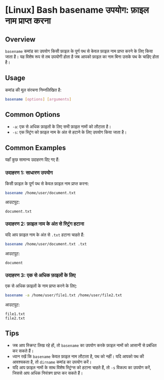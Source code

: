 # [Linux] Bash basename उपयोग: फ़ाइल नाम प्राप्त करना

## Overview
`basename` कमांड का उपयोग किसी फ़ाइल के पूर्ण पथ से केवल फ़ाइल नाम प्राप्त करने के लिए किया जाता है। यह विशेष रूप से तब उपयोगी होता है जब आपको फ़ाइल का नाम बिना उसके पथ के चाहिए होता है।

## Usage
कमांड की मूल संरचना निम्नलिखित है:

```bash
basename [options] [arguments]
```

## Common Options
- `-a`: एक से अधिक फ़ाइलों के लिए सभी फ़ाइल नामों को लौटाता है।
- `-s`: एक स्ट्रिंग को फ़ाइल नाम के अंत से हटाने के लिए उपयोग किया जाता है।

## Common Examples
यहाँ कुछ सामान्य उदाहरण दिए गए हैं:

### उदाहरण 1: साधारण उपयोग
किसी फ़ाइल के पूर्ण पथ से केवल फ़ाइल नाम प्राप्त करना:
```bash
basename /home/user/document.txt
```
आउटपुट:
```
document.txt
```

### उदाहरण 2: फ़ाइल नाम के अंत से स्ट्रिंग हटाना
यदि आप फ़ाइल नाम के अंत से `.txt` हटाना चाहते हैं:
```bash
basename /home/user/document.txt .txt
```
आउटपुट:
```
document
```

### उदाहरण 3: एक से अधिक फ़ाइलों के लिए
एक से अधिक फ़ाइलों के नाम प्राप्त करने के लिए:
```bash
basename -a /home/user/file1.txt /home/user/file2.txt
```
आउटपुट:
```
file1.txt
file2.txt
```

## Tips
- जब आप स्क्रिप्ट लिख रहे हों, तो `basename` का उपयोग करके फ़ाइल नामों को आसानी से प्रबंधित कर सकते हैं।
- ध्यान रखें कि `basename` केवल फ़ाइल नाम लौटाता है, पथ को नहीं। यदि आपको पथ की आवश्यकता है, तो `dirname` कमांड का उपयोग करें।
- यदि आप फ़ाइल नामों के साथ विशेष स्ट्रिंग्स को हटाना चाहते हैं, तो `-s` विकल्प का उपयोग करें, जिससे आप अधिक नियंत्रण प्राप्त कर सकते हैं।